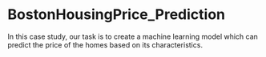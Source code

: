 # BostonHousingPrice_Prediction
In this case study, our task is to create a machine learning model which can predict the price of the homes based on its characteristics.
